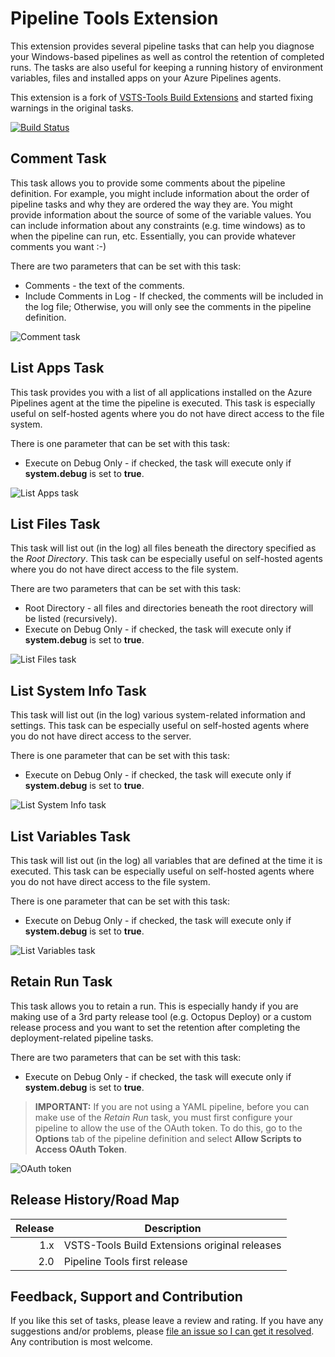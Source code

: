 # Pipeline Tools Extension

This extension provides several pipeline tasks that can help you diagnose your Windows-based pipelines as well as control the retention of completed runs. The tasks are also useful for keeping a running history of environment variables, files and installed apps on your Azure Pipelines agents.

This extension is a fork of [VSTS-Tools Build Extensions](https://marketplace.visualstudio.com/items?itemName=moonspace-labs-llc.vsts-tools-build-extensions) and started fixing warnings in the original tasks.

[![Build Status](https://dev.azure.com/totodem/Pipeline-Tools/_apis/build/status/Pipeline-Tools?branchName=master)](https://dev.azure.com/totodem/Pipeline-Tools/_build/latest?definitionId=10&branchName=master)

## Comment Task

This task allows you to provide some comments about the pipeline definition. For example, you might include information about the order of pipeline tasks and why they are ordered the way they are. You might provide information about the source of some of the variable values. You can include information about any constraints (e.g. time windows) as to when the pipeline can run, etc. Essentially, you can provide whatever comments you want :-)

There are two parameters that can be set with this task:

* Comments - the text of the comments.
* Include Comments in Log - If checked, the comments will be included in the log file; Otherwise, you will only see the comments in the pipeline definition.

![Comment task](https://cdn.jsdelivr.net/gh/Thilas/Pipeline-Tools@6ab2fd487d6ae4dc6cb5da3fccefc046fb7818f0/Screenshots/Comment.png)

## List Apps Task

This task provides you with a list of all applications installed on the Azure Pipelines agent at the time the pipeline is executed. This task is especially useful on self-hosted agents where you do not have direct access to the file system.

There is one parameter that can be set with this task:

* Execute on Debug Only - if checked, the task will execute only if **system.debug** is set to **true**.

![List Apps task](https://cdn.jsdelivr.net/gh/Thilas/Pipeline-Tools@6ab2fd487d6ae4dc6cb5da3fccefc046fb7818f0/Screenshots/ListApps.png)

## List Files Task

This task will list out (in the log) all files beneath the directory specified as the *Root Directory*. This task can be especially useful on self-hosted agents where you do not have direct access to the file system.

There are two parameters that can be set with this task:

* Root Directory - all files and directories beneath the root directory will be listed (recursively).
* Execute on Debug Only - if checked, the task will execute only if **system.debug** is set to **true**.

![List Files task](https://cdn.jsdelivr.net/gh/Thilas/Pipeline-Tools@6ab2fd487d6ae4dc6cb5da3fccefc046fb7818f0/Screenshots/ListFiles.png)

## List System Info Task

This task will list out (in the log) various system-related information and settings. This task can be especially useful on self-hosted agents where you do not have direct access to the server.

There is one parameter that can be set with this task:

* Execute on Debug Only - if checked, the task will execute only if **system.debug** is set to **true**.

![List System Info task](https://cdn.jsdelivr.net/gh/Thilas/Pipeline-Tools@6ab2fd487d6ae4dc6cb5da3fccefc046fb7818f0/Screenshots/ListSystemInfo.png)

## List Variables Task

This task will list out (in the log) all variables that are defined at the time it is executed. This task can be especially useful on self-hosted agents where you do not have direct access to the file system.

There is one parameter that can be set with this task:

* Execute on Debug Only - if checked, the task will execute only if **system.debug** is set to **true**.

![List Variables task](https://cdn.jsdelivr.net/gh/Thilas/Pipeline-Tools@6ab2fd487d6ae4dc6cb5da3fccefc046fb7818f0/Screenshots/ListVariables.png)

## Retain Run Task

This task allows you to retain a run. This is especially handy if you are making use of a 3rd party release tool (e.g. Octopus Deploy) or a custom release process and you want to set the retention after completing the deployment-related pipeline tasks.

There are two parameters that can be set with this task:

* Execute on Debug Only - if checked, the task will execute only if **system.debug** is set to **true**.

> **IMPORTANT:** If you are not using a YAML pipeline, before you can make use of the *Retain Run* task, you must first configure your pipeline to allow the use of the OAuth token. To do this, go to the **Options** tab of the pipeline definition and select **Allow Scripts to Access OAuth Token**.

![OAuth token](https://cdn.jsdelivr.net/gh/Thilas/Pipeline-Tools@6ab2fd487d6ae4dc6cb5da3fccefc046fb7818f0/Screenshots/OAuth.png)

## Release History/Road Map

| Release | Description                                   |
| -------:| --------------------------------------------- |
| 1.x     | VSTS-Tools Build Extensions original releases |
| 2.0     | Pipeline Tools first release                  |

## Feedback, Support and Contribution

If you like this set of tasks, please leave a review and rating. If you have any suggestions and/or problems, please [file an issue so I can get it resolved](https://github.com/Thilas/Pipeline-Tools/issues). Any contribution is most welcome.
